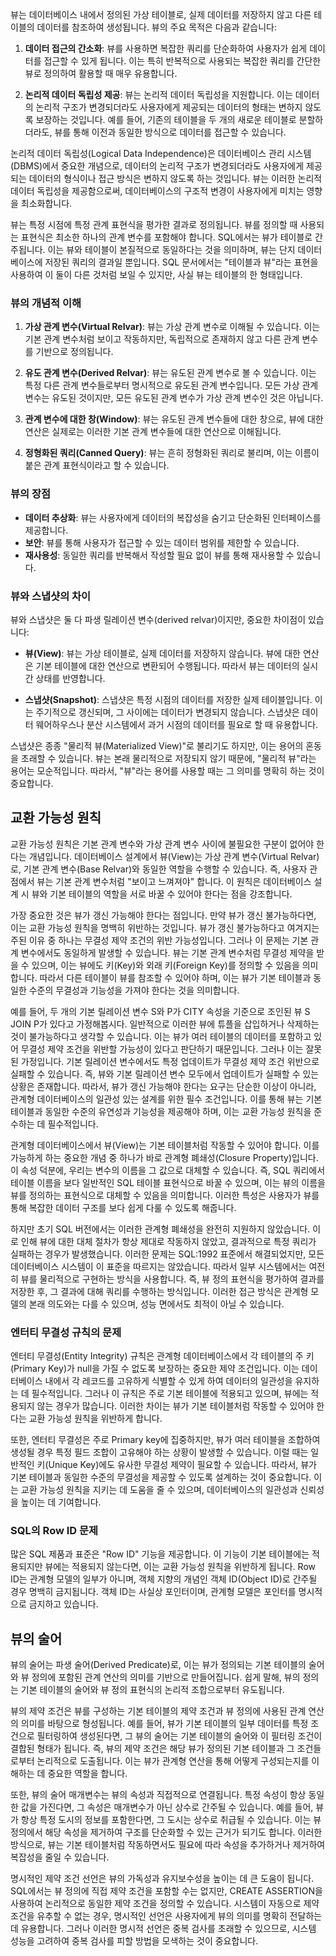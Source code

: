 뷰는 데이터베이스 내에서 정의된 가상 테이블로, 실제 데이터를 저장하지 않고 다른 테이블의 데이터를 참조하여 생성됩니다. 뷰의 주요 목적은 다음과 같습니다:

1. **데이터 접근의 간소화**: 뷰를 사용하면 복잡한 쿼리를 단순화하여 사용자가 쉽게 데이터를 접근할 수 있게 됩니다. 이는 특히 반복적으로 사용되는 복잡한 쿼리를 간단한 뷰로 정의하여 활용할 때 매우 유용합니다.

2. **논리적 데이터 독립성 제공**: 뷰는 논리적 데이터 독립성을 지원합니다. 이는 데이터의 논리적 구조가 변경되더라도 사용자에게 제공되는 데이터의 형태는 변하지 않도록 보장하는 것입니다. 예를 들어, 기존의 테이블을 두 개의 새로운 테이블로 분할하더라도, 뷰를 통해 이전과 동일한 방식으로 데이터를 접근할 수 있습니다.

논리적 데이터 독립성(Logical Data Independence)은 데이터베이스 관리 시스템(DBMS)에서 중요한 개념으로, 데이터의 논리적 구조가 변경되더라도 사용자에게 제공되는 데이터의 형식이나 접근 방식은 변하지 않도록 하는 것입니다. 뷰는 이러한 논리적 데이터 독립성을 제공함으로써, 데이터베이스의 구조적 변경이 사용자에게 미치는 영향을 최소화합니다.

뷰는 특정 시점에 특정 관계 표현식을 평가한 결과로 정의됩니다. 뷰를 정의할 때 사용되는 표현식은 최소한 하나의 관계 변수를 포함해야 합니다. SQL에서는 뷰가 테이블로 간주됩니다. 이는 뷰와 테이블이 본질적으로 동일하다는 것을 의미하며, 뷰는 단지 데이터베이스에 저장된 쿼리의 결과일 뿐입니다. SQL 문서에서는 "테이블과 뷰"라는 표현을 사용하여 이 둘이 다른 것처럼 보일 수 있지만, 사실 뷰는 테이블의 한 형태입니다.


### 뷰의 개념적 이해

1. **가상 관계 변수(Virtual Relvar)**: 뷰는 가상 관계 변수로 이해될 수 있습니다. 이는 기본 관계 변수처럼 보이고 작동하지만, 독립적으로 존재하지 않고 다른 관계 변수를 기반으로 정의됩니다.
    
2. **유도 관계 변수(Derived Relvar)**: 뷰는 유도된 관계 변수로 볼 수 있습니다. 이는 특정 다른 관계 변수들로부터 명시적으로 유도된 관계 변수입니다. 모든 가상 관계 변수는 유도된 것이지만, 모든 유도된 관계 변수가 가상 관계 변수인 것은 아닙니다.
    
3. **관계 변수에 대한 창(Window)**: 뷰는 유도된 관계 변수들에 대한 창으로, 뷰에 대한 연산은 실제로는 이러한 기본 관계 변수들에 대한 연산으로 이해됩니다.
    
4. **정형화된 쿼리(Canned Query)**: 뷰는 흔히 정형화된 쿼리로 불리며, 이는 이름이 붙은 관계 표현식이라고 할 수 있습니다.

### 뷰의 장점

- **데이터 추상화**: 뷰는 사용자에게 데이터의 복잡성을 숨기고 단순화된 인터페이스를 제공합니다.
- **보안**: 뷰를 통해 사용자가 접근할 수 있는 데이터 범위를 제한할 수 있습니다.
- **재사용성**: 동일한 쿼리를 반복해서 작성할 필요 없이 뷰를 통해 재사용할 수 있습니다.

### 뷰와 스냅샷의 차이

뷰와 스냅샷은 둘 다 파생 릴레이션 변수(derived relvar)이지만, 중요한 차이점이 있습니다:

- **뷰(View)**: 뷰는 가상 테이블로, 실제 데이터를 저장하지 않습니다. 뷰에 대한 연산은 기본 테이블에 대한 연산으로 변환되어 수행됩니다. 따라서 뷰는 데이터의 실시간 상태를 반영합니다.
    
- **스냅샷(Snapshot)**: 스냅샷은 특정 시점의 데이터를 저장한 실제 테이블입니다. 이는 주기적으로 갱신되며, 그 사이에는 데이터가 변경되지 않습니다. 스냅샷은 데이터 웨어하우스나 분산 시스템에서 과거 시점의 데이터를 필요로 할 때 유용합니다.
    

스냅샷은 종종 "물리적 뷰(Materialized View)"로 불리기도 하지만, 이는 용어의 혼동을 초래할 수 있습니다. 뷰는 본래 물리적으로 저장되지 않기 때문에, "물리적 뷰"라는 용어는 모순적입니다. 따라서, "뷰"라는 용어를 사용할 때는 그 의미를 명확히 하는 것이 중요합니다.


## 교환 가능성 원칙

교환 가능성 원칙은 기본 관계 변수와 가상 관계 변수 사이에 불필요한 구분이 없어야 한다는 개념입니다. 데이터베이스 설계에서 뷰(View)는 가상 관계 변수(Virtual Relvar)로, 기본 관계 변수(Base Relvar)와 동일한 역할을 수행할 수 있습니다. 즉, 사용자 관점에서 뷰는 기본 관계 변수처럼 "보이고 느껴져야" 합니다. 이 원칙은 데이터베이스 설계 시 뷰와 기본 테이블의 역할을 서로 바꿀 수 있어야 한다는 점을 강조합니다.

가장 중요한 것은 뷰가 갱신 가능해야 한다는 점입니다. 만약 뷰가 갱신 불가능하다면, 이는 교환 가능성 원칙을 명백히 위반하는 것입니다. 뷰가 갱신 불가능하다고 여겨지는 주된 이유 중 하나는 무결성 제약 조건의 위반 가능성입니다. 그러나 이 문제는 기본 관계 변수에서도 동일하게 발생할 수 있습니다. 뷰는 기본 관계 변수처럼 무결성 제약을 받을 수 있으며, 이는 뷰에도 키(Key)와 외래 키(Foreign Key)를 정의할 수 있음을 의미합니다. 따라서 다른 테이블이 뷰를 참조할 수 있어야 하며, 이는 뷰가 기본 테이블과 동일한 수준의 무결성과 기능성을 가져야 한다는 것을 의미합니다.

예를 들어, 두 개의 기본 릴레이션 변수 S와 P가 CITY 속성을 기준으로 조인된 뷰 S JOIN P가 있다고 가정해봅시다. 일반적으로 이러한 뷰에 튜플을 삽입하거나 삭제하는 것이 불가능하다고 생각할 수 있습니다. 이는 뷰가 여러 테이블의 데이터를 포함하고 있어 무결성 제약 조건을 위반할 가능성이 있다고 판단하기 때문입니다. 그러나 이는 잘못된 가정입니다. 기본 릴레이션 변수에서도 특정 업데이트가 무결성 제약 조건 위반으로 실패할 수 있습니다. 즉, 뷰와 기본 릴레이션 변수 모두에서 업데이트가 실패할 수 있는 상황은 존재합니다. 따라서, 뷰가 갱신 가능해야 한다는 요구는 단순한 이상이 아니라, 관계형 데이터베이스의 일관성 있는 설계를 위한 필수 조건입니다. 이를 통해 뷰는 기본 테이블과 동일한 수준의 유연성과 기능성을 제공해야 하며, 이는 교환 가능성 원칙을 준수하는 데 필수적입니다.

관계형 데이터베이스에서 뷰(View)는 기본 테이블처럼 작동할 수 있어야 합니다. 이를 가능하게 하는 중요한 개념 중 하나가 바로 관계형 폐쇄성(Closure Property)입니다. 이 속성 덕분에, 우리는 변수의 이름을 그 값으로 대체할 수 있습니다. 즉, SQL 쿼리에서 테이블 이름을 보다 일반적인 SQL 테이블 표현식으로 바꿀 수 있으며, 이는 뷰의 이름을 뷰를 정의하는 표현식으로 대체할 수 있음을 의미합니다. 이러한 특성은 사용자가 뷰를 통해 복잡한 데이터 구조를 보다 쉽게 다룰 수 있도록 해줍니다.

하지만 초기 SQL 버전에서는 이러한 관계형 폐쇄성을 완전히 지원하지 않았습니다. 이로 인해 뷰에 대한 대체 절차가 항상 제대로 작동하지 않았고, 결과적으로 특정 쿼리가 실패하는 경우가 발생했습니다. 이러한 문제는 SQL:1992 표준에서 해결되었지만, 모든 데이터베이스 시스템이 이 표준을 따르지는 않았습니다. 따라서 일부 시스템에서는 여전히 뷰를 물리적으로 구현하는 방식을 사용합니다. 즉, 뷰 정의 표현식을 평가하여 결과를 저장한 후, 그 결과에 대해 쿼리를 수행하는 방식입니다. 이러한 접근 방식은 관계형 모델의 본래 의도와는 다를 수 있으며, 성능 면에서도 최적이 아닐 수 있습니다.

### 엔터티 무결성 규칙의 문제

엔터티 무결성(Entity Integrity) 규칙은 관계형 데이터베이스에서 각 테이블의 주 키(Primary Key)가 null을 가질 수 없도록 보장하는 중요한 제약 조건입니다. 이는 데이터베이스 내에서 각 레코드를 고유하게 식별할 수 있게 하여 데이터의 일관성을 유지하는 데 필수적입니다. 그러나 이 규칙은 주로 기본 테이블에 적용되고 있으며, 뷰에는 적용되지 않는 경우가 많습니다. 이러한 차이는 뷰가 기본 테이블처럼 작동할 수 있어야 한다는 교환 가능성 원칙을 위반하게 합니다.

또한, 엔터티 무결성은 주로 Primary key에 집중하지만, 뷰가 여러 테이블을 조합하여 생성될 경우 특정 필드 조합이 고유해야 하는 상황이 발생할 수 있습니다. 이럴 때는 일반적인 키(Unique Key)에도 유사한 무결성 제약이 필요할 수 있습니다. 따라서, 뷰가 기본 테이블과 동일한 수준의 무결성을 제공할 수 있도록 설계하는 것이 중요합니다. 이는 교환 가능성 원칙을 지키는 데 도움을 줄 수 있으며, 데이터베이스의 일관성과 신뢰성을 높이는 데 기여합니다.

### SQL의 Row ID 문제

많은 SQL 제품과 표준은 "Row ID" 기능을 제공합니다. 이 기능이 기본 테이블에는 적용되지만 뷰에는 적용되지 않는다면, 이는 교환 가능성 원칙을 위반하게 됩니다. Row ID는 관계형 모델의 일부가 아니며, 객체 지향의 개념인 객체 ID(Object ID)로 간주될 경우 명백히 금지됩니다. 객체 ID는 사실상 포인터이며, 관계형 모델은 포인터를 명시적으로 금지하고 있습니다.


## 뷰의 술어

뷰의 술어는 파생 술어(Derived Predicate)로, 이는 뷰가 정의되는 기본 테이블의 술어와 뷰 정의에 포함된 관계 연산의 의미를 기반으로 만들어집니다. 쉽게 말해, 뷰의 정의는 기본 테이블의 술어와 뷰 정의 표현식의 논리적 조합으로부터 유도됩니다.

뷰의 제약 조건은 뷰를 구성하는 기본 테이블의 제약 조건과 뷰 정의에 사용된 관계 연산의 의미를 바탕으로 형성됩니다. 예를 들어, 뷰가 기본 테이블의 일부 데이터를 특정 조건으로 필터링하여 생성된다면, 그 뷰의 술어는 기본 테이블의 술어와 이 필터링 조건이 결합된 형태가 됩니다. 즉, 뷰의 제약 조건은 해당 뷰가 정의된 기본 테이블과 그 조건들로부터 논리적으로 도출됩니다. 이는 뷰가 관계형 연산을 통해 어떻게 구성되는지를 이해하는 데 중요한 역할을 합니다.

또한, 뷰의 술어 매개변수는 뷰의 속성과 직접적으로 연결됩니다. 특정 속성이 항상 동일한 값을 가진다면, 그 속성은 매개변수가 아닌 상수로 간주될 수 있습니다. 예를 들어, 뷰가 항상 특정 도시의 정보를 포함한다면, 그 도시는 상수로 취급될 수 있습니다. 이는 뷰 정의에서 해당 속성을 제거하여 구조를 단순화할 수 있는 근거가 되기도 합니다. 이러한 방식으로, 뷰는 기본 테이블처럼 작동하면서도 필요에 따라 속성을 추가하거나 제거하여 복잡성을 줄일 수 있습니다.

명시적인 제약 조건 선언은 뷰의 가독성과 유지보수성을 높이는 데 큰 도움이 됩니다. SQL에서는 뷰 정의에 직접 제약 조건을 포함할 수는 없지만, CREATE ASSERTION을 사용하여 논리적으로 동일한 제약 조건을 정의할 수 있습니다. 시스템이 자동으로 제약 조건을 유추할 수 없는 경우, 명시적인 선언은 사용자에게 뷰의 의미를 명확히 전달하는 데 유용합니다. 그러나 이러한 명시적 선언은 중복 검사를 초래할 수 있으므로, 시스템 성능을 고려하여 중복 검사를 피할 방법을 모색하는 것이 중요합니다.
